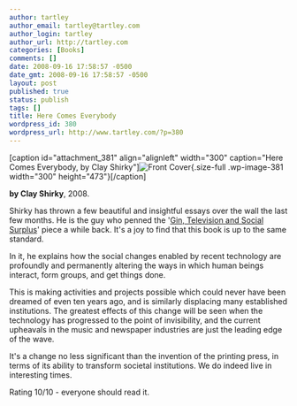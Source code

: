 ```yaml
---
author: tartley
author_email: tartley@tartley.com
author_login: tartley
author_url: http://tartley.com
categories: [Books]
comments: []
date: 2008-09-16 17:58:57 -0500
date_gmt: 2008-09-16 17:58:57 -0500
layout: post
published: true
status: publish
tags: []
title: Here Comes Everybody
wordpress_id: 380
wordpress_url: http://www.tartley.com/?p=380
---
```


\[caption id="attachment\_381" align="alignleft" width="300"
caption="Here Comes Everybody, by Clay Shirky"\]![Front
Cover](/assets/2008/09/herecomeeverybody.jpg "Here Comes Everybody"){.size-full
.wp-image-381 width="300" height="473"}\[/caption\]

**by Clay Shirky**, 2008.

Shirky has thrown a few beautiful and insightful essays over the wall
the last few months. He is the guy who penned the '[Gin, Television and
Social
Surplus](http://www.herecomeseverybody.org/2008/04/looking-for-the-mouse.html)'
piece a while back. It's a joy to find that this book is up to the same
standard.

In it, he explains how the social changes enabled by recent technology
are profoundly and permanently altering the ways in which human beings
interact, form groups, and get things done.

This is making activities and projects possible which could never have
been dreamed of even ten years ago, and is similarly displacing many
established institutions. The greatest effects of this change will be
seen when the technology has progressed to the point of invisibility,
and the current upheavals in the music and newspaper industries are just
the leading edge of the wave.

It's a change no less significant than the invention of the printing
press, in terms of its ability to transform societal institutions. We do
indeed live in interesting times.

Rating 10/10 - everyone should read it.
